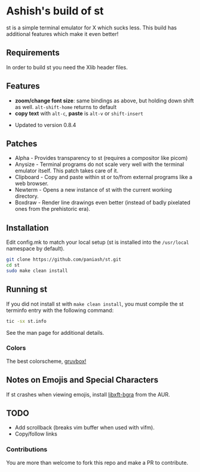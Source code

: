 # Ashish's build of st
st is a simple terminal emulator for X which sucks less. This build has additional features which make it even better!

## Requirements
In order to build st you need the Xlib header files.

## Features
+ **zoom/change font size**: same bindings as above, but holding down shift as well. `alt-shift-home` returns to default
+ **copy text** with `alt-c`, **paste** is `alt-v` or `shift-insert`
- Updated to version 0.8.4

## Patches
- Alpha - Provides transparency to st (requires a compositor like picom)
- Anysize - Terminal programs do not scale very well with the terminal emulator itself. This patch takes care of it.
- Clipboard - Copy and paste within st or to/from external programs like a web browser.
- Newterm - Opens a new instance of st with the current working directory.
- Boxdraw - Render line drawings even better (instead of badly pixelated ones from the prehistoric era).

## Installation
Edit config.mk to match your local setup (st is installed into
the `/usr/local` namespace by default).

```sh
git clone https://github.com/paniash/st.git
cd st
sudo make clean install
```

## Running st
If you did not install st with `make clean install`, you must compile
the st terminfo entry with the following command:

```sh
tic -sx st.info
```

See the man page for additional details.

### Colors
The best colorscheme, [gruvbox!](https://github.com/morhetz/gruvbox)

## Notes on Emojis and Special Characters
If st crashes when viewing emojis, install [libxft-bgra](https://aur.archlinux.org/packages/libxft-bgra/) from the AUR.

## TODO
- Add scrollback (breaks vim buffer when used with vifm).
- Copy/follow links

### Contributions
You are more than welcome to fork this repo and make a PR to contribute.
